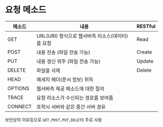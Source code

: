 # 요청 메소드


| 메소드 | 내용  | RESTful |
|------|---|---|
| GET | URL(URI) 형식으로 웹서버측 리소스(데이터)를 요청 | Read | 
| POST | 내용 전송 (파일 전송 가능) | Create |
| PUT | 내용 갱신 위주 (파일 전송 가능) | Update | 
| DELETE | 파일을 삭제 | Delete |
| HEAD | 메세지 헤더(문서 정보) 취득 | |
| OPTIONS | 웹서버측 제공 메소드에 대한 질의 | |
| TRACE | 요청 리소스가 수신되는 경로를 보여줌 | |
| CONNECT | 프락시 서버와 같은 중간 서버 경유 | |

보안상의 이유등으로 `GET,POST,PUT,DELETE` 주로 사용